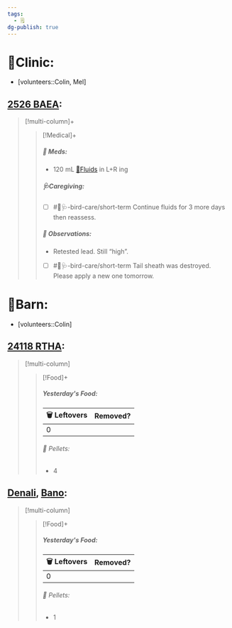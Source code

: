 ```yaml
---
tags:
  - 🗒️
dg-publish: true
---
```


# 🏥Clinic:
- [volunteers::Colin, Mel]

## [2526 BAEA](../RARE%20Birds/2526%20BAEA.md):
> [!multi-column]+
>
>> [!Medical]+
>>##### 💊 Meds:
>> - 120 mL [💉Fluids](../Admin/Codes/Medication/Fluids.md) in L+R ing
>>
>>##### 🩺Caregiving:
>> - [ ] #🦅🩺-bird-care/short-term Continue fluids for 3 more days then reassess.
>>
>> ##### 🔭 Observations:
>> - Retested lead. Still “high”.
>> - [ ] #🦅🩺-bird-care/short-term Tail sheath was destroyed. Please apply a new one tomorrow.

# 🏡Barn:
- [volunteers::Colin]

## [24118 RTHA](../RARE%20Birds/24118%20RTHA.md):
> [!multi-column]
>
>> [!Food]+
>> ##### Yesterday's Food:
>> |🗑️ Leftovers| Removed?
>> |---|---|
>>|0|
>>
>>###### 💩 Pellets:
>>- 4

## [Denali](../RARE%20Birds/Ed%20Birds/Denali.md), [Bano](../RARE%20Birds/Ed%20Birds/Bano.md):
> [!multi-column]
>
>> [!Food]+
>> ##### Yesterday's Food:
>> |🗑️ Leftovers| Removed?
>> |---|---|
>>|0|
>>
>>###### 💩 Pellets:
>>- 1

